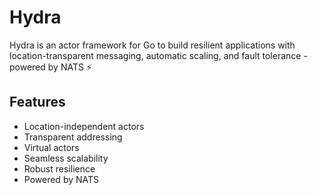 # Hydra
Hydra is an actor framework for Go to build resilient applications with location-transparent messaging, automatic scaling, and fault tolerance - powered by NATS ⚡

## Features
- Location-independent actors
- Transparent addressing
- Virtual actors
- Seamless scalability
- Robust resilience
- Powered by NATS

